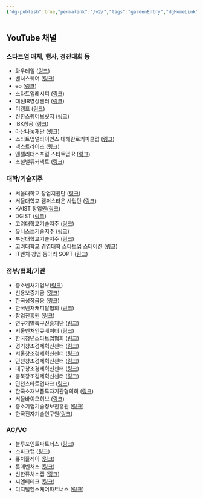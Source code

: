 ```yaml
---
{"dg-publish":true,"permalink":"/v2/","tags":"gardenEntry","dgHomeLink":true,"dgPassFrontmatter":false}
---
```






## YouTube 채널
### 스타트업 매체, 행사, 경진대회 등
- 와우테일 ([링크](https://www.youtube.com/channel/UChshUKgjUyc1pczBn2GcvfA/featured))
- 벤처스퀘어 ([링크](https://www.youtube.com/c/VentureSquareCH))
- eo ([링크](https://www.youtube.com/channel/UCQ2DWm5Md16Dc3xRwwhVE7Q/featured))
- 스타트업레시피 ([링크](https://www.youtube.com/c/StartupRecipe))
- 대전IR영상센터 ([링크](https://www.youtube.com/channel/UCt0SY4L_yZeOblGp9A7iYRg/featured))
- 디캠프 ([링크](https://www.youtube.com/c/DCAMPkor))
- 신한스퀘어브릿지 ([링크](https://www.youtube.com/c/%EC%8B%A0%ED%95%9C%EC%8A%A4%ED%80%98%EC%96%B4%EB%B8%8C%EB%A6%BF%EC%A7%80))
- IBK창공 ([링크](https://www.youtube.com/channel/UCmL29-PphyIUxJgbZFG-zUQ))
- 아산나눔재단 ([링크](https://www.youtube.com/user/asannanumfoundation/videos))
- 스타트업얼라이언스 테헤란로커피클럽 ([링크](https://www.youtube.com/c/StartupAllianceKorea/featured))
- 넥스트라이즈 ([링크](https://www.youtube.com/channel/UC8oRhVbI1V0C6YbIFs6ix9Q))
- 엔젤리더스포럼 스타트업IR ([링크](https://www.youtube.com/user/kbanorkr/videos))
- 소셜밸류커넥트 ([링크](https://www.youtube.com/c/SOVAC/featured))
### 대학/기술지주
- 서울대학교 창업지원단 ([링크](https://www.youtube.com/channel/UCy_6a-YYlgfHNBlO1r5aPWw/featured))
- 서울대학교 캠퍼스타운 사업단 ([링크](https://www.youtube.com/channel/UCNngpcPsqjXsqz2aDWJzuRA/videos))
- KAIST 창업원([링크](https://www.youtube.com/channel/UC7Xy68lSL9SHVgJ14bIORrQ))
- DGIST ([링크](https://www.youtube.com/user/DGISTKOREA/featured))
- 고려대학교기술지주 ([링크](https://www.youtube.com/channel/UCYQ-kK9xZpR5CYEzyUV5gRA/videos))
- 유니스트기술지주 ([링크](https://www.youtube.com/channel/UCyZdD64fkZwcxyosuxSN6Dg))
- 부산대학교기술지주 ([링크](https://www.youtube.com/c/%EB%B6%80%EC%82%B0%EB%8C%80%ED%95%99%EA%B5%90%EA%B8%B0%EC%88%A0%EC%A7%80%EC%A3%BC/videos))
- 고려대학교 경영대학 스타트업 스테이션 ([링크](https://www.youtube.com/channel/UC6-7rqjRruu-PLQEFVgemiA))
- IT벤처 창업 동아리 SOPT ([링크](https://www.youtube.com/c/SOPTMEDIA/featured))
### 정부/협회/기관
- 중소벤처기업부([링크](https://www.youtube.com/watch?v=mm3jLlEJrhc))
- 신용보증기금 ([링크](https://www.youtube.com/c/%EC%8B%A0%EC%9A%A9%EB%B3%B4%EC%A6%9D%EA%B8%B0%EA%B8%88%EC%B1%84%EB%84%90/featured))
- 한국성장금융 ([링크](https://www.youtube.com/c/%ED%95%9C%EA%B5%AD%EC%84%B1%EC%9E%A5%EA%B8%88%EC%9C%B5))
- 한국벤처캐피탈협회 ([링크](https://www.youtube.com/c/%ED%95%9C%EA%B5%AD%EB%B2%A4%EC%B2%98%EC%BA%90%ED%94%BC%ED%83%88%ED%98%91%ED%9A%8C))
- 창업진흥원 ([링크](https://www.youtube.com/c/%EC%B0%BD%EC%97%85%EC%A7%84%ED%9D%A5%EC%9B%90kised/videos))
- 연구개발특구진흥재단 ([링크](https://www.youtube.com/c/koreainnopolis/videos))
- 서울벤처인큐베이터 ([링크](https://www.youtube.com/c/SVIKOVAEntrepreneurshipCenter))
- 한국청년스타트업협회 ([링크](https://www.youtube.com/channel/UCWM3lsfJYQcbivMmjPvhJ5w/videos))
- 경기창조경제혁신센터 ([링크](https://www.youtube.com/channel/UCOtI16Yi62Zc2nBnPSytJNg))
- 서울창조경제혁신센터 ([링크](https://www.youtube.com/c/%EC%84%9C%EC%9A%B8%EC%B0%BD%EC%A1%B0%EA%B2%BD%EC%A0%9C%ED%98%81%EC%8B%A0%EC%84%BC%ED%84%B0))
- 인천창조경제혁신센터 ([링크](https://www.youtube.com/channel/UCbbQSTCT_JkcZUNHU-hE68w/videos))
- 대구창조경제혁신센터 ([링크](https://www.youtube.com/c/%EB%8C%80%EA%B5%AC%EC%B0%BD%EC%A1%B0%EA%B2%BD%EC%A0%9C%ED%98%81%EC%8B%A0%EC%84%BC%ED%84%B0))
- 충북창조경제혁신센터 ([링크](https://www.youtube.com/channel/UC9mVLjTl0FRSRKzCF4mByHg/videos))
- 인천스타트업파크 ([링크](https://www.youtube.com/c/%EC%9D%B8%EC%B2%9C%EC%8A%A4%ED%83%80%ED%8A%B8%EC%97%85%ED%8C%8C%ED%81%AC))
- 한국소재부품투자기관협의회 ([링크](https://www.youtube.com/results?search_query=%EC%86%8C%EB%B6%80%EC%9E%A5+ir))
- 서울바이오허브 ([링크](https://www.youtube.com/c/SeoulBiohub))
- 중소기업기술정보진흥원 ([링크](https://www.youtube.com/channel/UCb4RClzD8GelAl_fEJ6lF-Q/videos))
- 한국전자기술연구원([링크](https://www.youtube.com/c/%ED%95%9C%EA%B5%AD%EC%A0%84%EC%9E%90%EA%B8%B0%EC%88%A0%EC%97%B0%EA%B5%AC%EC%9B%90/videos))
### AC/VC
- 블루포인트파트너스 ([링크](https://www.youtube.com/channel/UCLDZNWgT0dfijTGW8v7NVcQ))
- 스파크랩 ([링크](https://www.youtube.com/user/SparkLabsKorea))
- 퓨처플레이 ([링크](https://www.youtube.com/channel/UCPdzP8h-AOfLQdanxqWh8pw))
- 롯데벤처스 ([링크](https://www.youtube.com/c/Lotteacc))
- 신한퓨처스랩 ([링크](https://www.youtube.com/c/SFuturesLab))
- 씨엔티테크 ([링크](https://www.youtube.com/c/cntvv))
- 디지털헬스케어파트너스 ([링크](https://www.youtube.com/c/%EB%94%94%EC%A7%80%ED%84%B8%ED%97%AC%EC%8A%A4%EC%BC%80%EC%96%B4%ED%8C%8C%ED%8A%B8%EB%84%88%EC%8A%A4/videos))